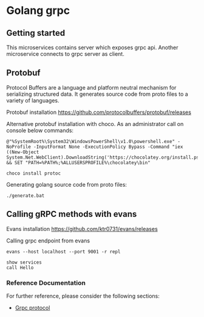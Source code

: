 # Golang grpc


## Getting started

This microservices contains server which exposes grpc api. Another microservice connects to grpc server as client.

## Protobuf

Protocol Buffers are a language and platform neutral mechanism for serializing structured data. It generates source code from proto files to a variety of languages.

Protobuf installation https://github.com/protocolbuffers/protobuf/releases

Alternative protobuf installation with choco. As an administrator call on console below commands:

```
@"%SystemRoot%\System32\WindowsPowerShell\v1.0\powershell.exe" -NoProfile -InputFormat None -ExecutionPolicy Bypass -Command "iex ((New-Object System.Net.WebClient).DownloadString('https://chocolatey.org/install.ps1'))" && SET "PATH=%PATH%;%ALLUSERSPROFILE%\chocolatey\bin"

choco install protoc
```

Generating golang source code from proto files:

```
./generate.bat
```

## Calling gRPC methods with evans

Evans installation https://github.com/ktr0731/evans/releases

Calling grpc endpoint from evans

```
evans --host localhost --port 9001 -r repl

show services
call Hello
```


### Reference Documentation
For further reference, please consider the following sections:

* [Grpc protocol](https://grpc.io/)